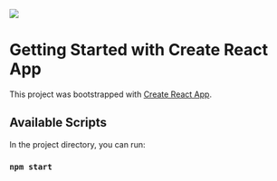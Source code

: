 <a href="url"><img src="https://github.com/bostiog1/Ecommerce-App/assets/63653906/290c2785-29a4-4f5e-9530-030bc0278195"></a>


# Getting Started with Create React App

This project was bootstrapped with [Create React App](https://github.com/facebook/create-react-app).

## Available Scripts

In the project directory, you can run:

### `npm start`
